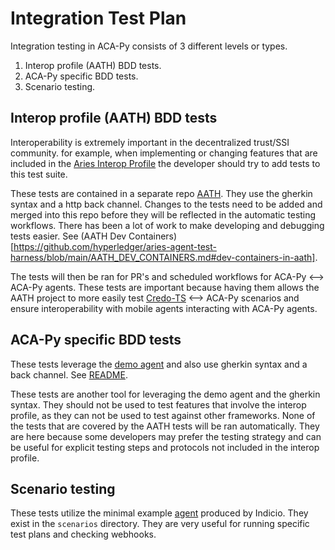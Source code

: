 # Integration Test Plan

Integration testing in ACA-Py consists of 3 different levels or types.

1. Interop profile (AATH) BDD tests.
2. ACA-Py specific BDD tests.
3. Scenario testing.

## Interop profile (AATH) BDD tests

Interoperability is extremely important in the decentralized trust/SSI community. for example, when implementing or changing features that are included in the [Aries Interop Profile](https://github.com/hyperledger/aries-rfcs/blob/main/concepts/0302-aries-interop-profile/README.md) the developer should try to add tests to this test suite.

These tests are contained in a separate repo [AATH](https://github.com/hyperledger/aries-agent-test-harness). They use the gherkin syntax and a http back channel. Changes to the tests need to be added and merged into this repo before they will be reflected in the automatic testing workflows. There has been a lot of work to make developing and debugging tests easier. See (AATH Dev Containers)[https://github.com/hyperledger/aries-agent-test-harness/blob/main/AATH_DEV_CONTAINERS.md#dev-containers-in-aath].

The tests will then be ran for PR's and scheduled workflows for ACA-Py <--> ACA-Py agents. These tests are important because having them allows the AATH project to more easily test [Credo-TS](https://github.com/openwallet-foundation/credo-ts) <--> ACA-Py scenarios and ensure interoperability with mobile agents interacting with ACA-Py agents.

## ACA-Py specific BDD tests

These tests leverage the [demo agent](../demo/README.md) and also use gherkin syntax and a back channel. See [README](./BDDTests.md).

These tests are another tool for leveraging the demo agent and the gherkin syntax. They should not be used to test features that involve the interop profile, as they can not be used to test against other frameworks. None of the tests that are covered by the AATH tests will be ran automatically. They are here because some developers may prefer the testing strategy and can be useful for explicit testing steps and protocols not included in the interop profile.  

## Scenario testing

These tests utilize the minimal example [agent](https://github.com/Indicio-tech/acapy-minimal-example) produced by Indicio. They exist in the `scenarios` directory. They are very useful for running specific test plans and checking webhooks.
